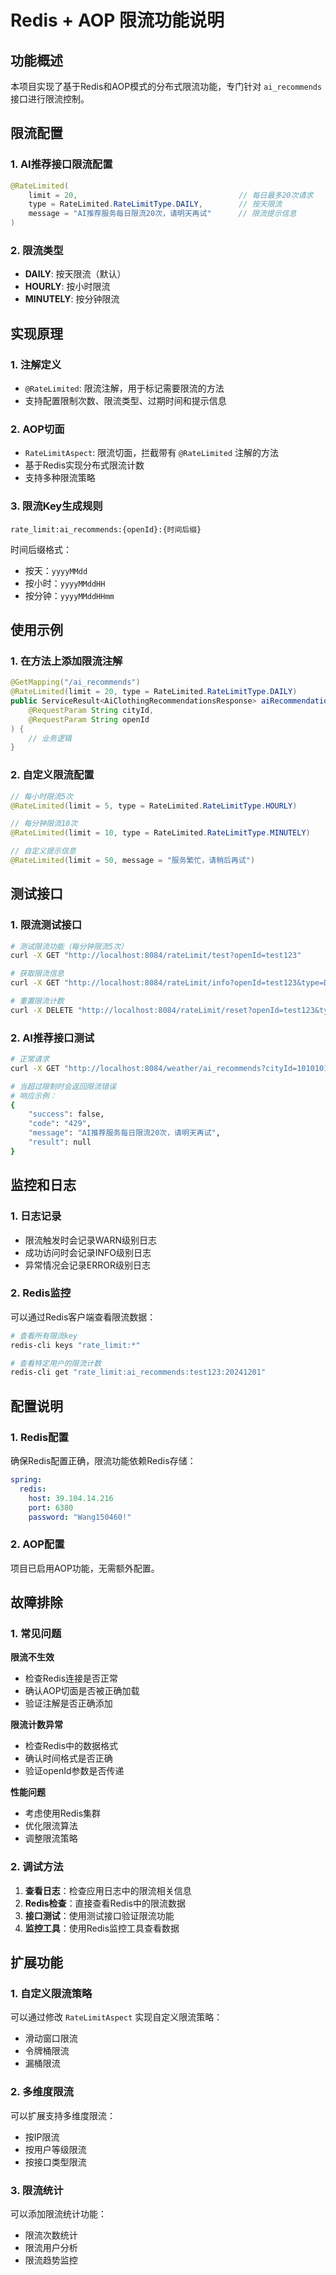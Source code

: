 # Redis + AOP 限流功能说明

## 功能概述

本项目实现了基于Redis和AOP模式的分布式限流功能，专门针对 `ai_recommends` 接口进行限流控制。

## 限流配置

### 1. AI推荐接口限流配置
```java
@RateLimited(
    limit = 20,                                    // 每日最多20次请求
    type = RateLimited.RateLimitType.DAILY,        // 按天限流
    message = "AI推荐服务每日限流20次，请明天再试"      // 限流提示信息
)
```

### 2. 限流类型
- **DAILY**: 按天限流（默认）
- **HOURLY**: 按小时限流
- **MINUTELY**: 按分钟限流

## 实现原理

### 1. 注解定义
- `@RateLimited`: 限流注解，用于标记需要限流的方法
- 支持配置限制次数、限流类型、过期时间和提示信息

### 2. AOP切面
- `RateLimitAspect`: 限流切面，拦截带有 `@RateLimited` 注解的方法
- 基于Redis实现分布式限流计数
- 支持多种限流策略

### 3. 限流Key生成规则
```
rate_limit:ai_recommends:{openId}:{时间后缀}
```

时间后缀格式：
- 按天：`yyyyMMdd`
- 按小时：`yyyyMMddHH`
- 按分钟：`yyyyMMddHHmm`

## 使用示例

### 1. 在方法上添加限流注解
```java
@GetMapping("/ai_recommends")
@RateLimited(limit = 20, type = RateLimited.RateLimitType.DAILY)
public ServiceResult<AiClothingRecommendationsResponse> aiRecommendations(
    @RequestParam String cityId, 
    @RequestParam String openId
) {
    // 业务逻辑
}
```

### 2. 自定义限流配置
```java
// 每小时限流5次
@RateLimited(limit = 5, type = RateLimited.RateLimitType.HOURLY)

// 每分钟限流10次
@RateLimited(limit = 10, type = RateLimited.RateLimitType.MINUTELY)

// 自定义提示信息
@RateLimited(limit = 50, message = "服务繁忙，请稍后再试")
```

## 测试接口

### 1. 限流测试接口
```bash
# 测试限流功能（每分钟限流5次）
curl -X GET "http://localhost:8084/rateLimit/test?openId=test123"

# 获取限流信息
curl -X GET "http://localhost:8084/rateLimit/info?openId=test123&type=DAILY"

# 重置限流计数
curl -X DELETE "http://localhost:8084/rateLimit/reset?openId=test123&type=DAILY"
```

### 2. AI推荐接口测试
```bash
# 正常请求
curl -X GET "http://localhost:8084/weather/ai_recommends?cityId=101010100&openId=test123"

# 当超过限制时会返回限流错误
# 响应示例：
{
    "success": false,
    "code": "429",
    "message": "AI推荐服务每日限流20次，请明天再试",
    "result": null
}
```

## 监控和日志

### 1. 日志记录
- 限流触发时会记录WARN级别日志
- 成功访问时会记录INFO级别日志
- 异常情况会记录ERROR级别日志

### 2. Redis监控
可以通过Redis客户端查看限流数据：
```bash
# 查看所有限流key
redis-cli keys "rate_limit:*"

# 查看特定用户的限流计数
redis-cli get "rate_limit:ai_recommends:test123:20241201"
```

## 配置说明

### 1. Redis配置
确保Redis配置正确，限流功能依赖Redis存储：
```yaml
spring:
  redis:
    host: 39.104.14.216
    port: 6380
    password: "Wang150460!"
```

### 2. AOP配置
项目已启用AOP功能，无需额外配置。

## 故障排除

### 1. 常见问题

**限流不生效**
- 检查Redis连接是否正常
- 确认AOP切面是否被正确加载
- 验证注解是否正确添加

**限流计数异常**
- 检查Redis中的数据格式
- 确认时间格式是否正确
- 验证openId参数是否传递

**性能问题**
- 考虑使用Redis集群
- 优化限流算法
- 调整限流策略

### 2. 调试方法

1. **查看日志**：检查应用日志中的限流相关信息
2. **Redis检查**：直接查看Redis中的限流数据
3. **接口测试**：使用测试接口验证限流功能
4. **监控工具**：使用Redis监控工具查看数据

## 扩展功能

### 1. 自定义限流策略
可以通过修改 `RateLimitAspect` 实现自定义限流策略：
- 滑动窗口限流
- 令牌桶限流
- 漏桶限流

### 2. 多维度限流
可以扩展支持多维度限流：
- 按IP限流
- 按用户等级限流
- 按接口类型限流

### 3. 限流统计
可以添加限流统计功能：
- 限流次数统计
- 限流用户分析
- 限流趋势监控 